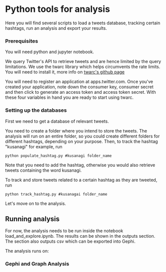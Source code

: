 # Python tools for analysis

Here you will find several scripts to load a tweets database, tracking certain hashtags, run an analysis and export your results. 


### Prerequisites

You will need python and jupyter notebook.

We query Twitter's API to retrieve tweets and are hence limited by the query limitations. We use the twarc library which helps circumvents the rate limits. You will need to install it, more info on [twarc's github page](https://github.com/DocNow/twarc)

You will need to register an application at apps.twitter.com. Once you've created your application, note down the consumer key, consumer secret and then click to generate an access token and access token secret. With these four variables in hand you are ready to start using twarc.

### Setting up the databases

First we need to get a database of relevant tweets. 

You need to create a folder where you intend to store the tweets. The analysis will run on an entire folder, so you could create different folders for different hashtags, depending on your purpose. Then, to track the hashtag "kusanagi" for example, run

```
python populate_hashtag.py #kusanagi folder_name
```

Note that you need to add the hashtag, otherwise you would also retrieve tweets containing the word kusanagi. 


To track and store tweets related to a certain hashtag as they are tweeted, run

```
python track_hashtag.py #kusanagai folder_name
```

Let's move on to the analysis.

## Running analysis

For now, the analysis needs to be run inside the notebook load_and_explore.ipynb. The results can be shown in the outputs section. The section also outputs csv which can be exported into Gephi.

The analysis runs on:

### Gephi and Graph Analysis


